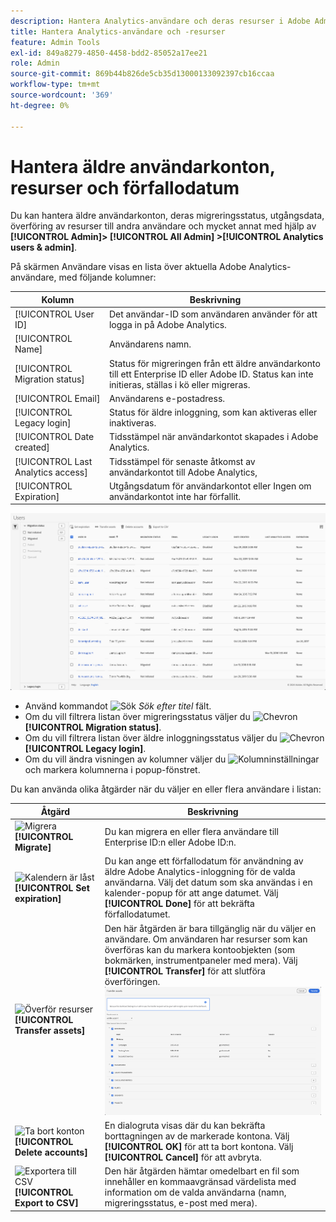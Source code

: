 ```yaml
---
description: Hantera Analytics-användare och deras resurser i Adobe Admin Console.
title: Hantera Analytics-användare och -resurser
feature: Admin Tools
exl-id: 849a8279-4850-4458-bdd2-85052a17ee21
role: Admin
source-git-commit: 869b44b826de5cb35d13000133092397cb16ccaa
workflow-type: tm+mt
source-wordcount: '369'
ht-degree: 0%

---
```


# Hantera äldre användarkonton, resurser och förfallodatum

Du kan hantera äldre användarkonton, deras migreringsstatus, utgångsdata, överföring av resurser till andra användare och mycket annat med hjälp av **[!UICONTROL Admin]> [!UICONTROL All Admin] >[!UICONTROL Analytics users & admin]**.

På skärmen Användare visas en lista över aktuella Adobe Analytics-användare, med följande kolumner:

| Kolumn | Beskrivning |
|---|---|
| [!UICONTROL User ID] | Det användar-ID som användaren använder för att logga in på Adobe Analytics. |
| [!UICONTROL Name] | Användarens namn. |
| [!UICONTROL Migration status] | Status för migreringen från ett äldre användarkonto till ett Enterprise ID eller Adobe ID.  Status kan inte initieras, ställas i kö eller migreras. |
| [!UICONTROL Email] | Användarens e-postadress. |
| [!UICONTROL Legacy login] | Status för äldre inloggning, som kan aktiveras eller inaktiveras. |
| [!UICONTROL Date created] | Tidsstämpel när användarkontot skapades i Adobe Analytics. |
| [!UICONTROL Last Analytics access] | Tidsstämpel för senaste åtkomst av användarkontot till Adobe Analytics, |
| [!UICONTROL Expiration] | Utgångsdatum för användarkontot eller Ingen om användarkontot inte har förfallit. |

![Användare](assets/users.png)

- Använd kommandot ![Sök](https://spectrum.adobe.com/static/icons/workflow_18/Smock_Search_18_N.svg) *Sök efter titel* fält.
- Om du vill filtrera listan över migreringsstatus väljer du ![Chevron](https://spectrum.adobe.com/static/icons/ui_18/ChevronSize100.svg) **[!UICONTROL Migration status]**.
- Om du vill filtrera listan över äldre inloggningsstatus väljer du ![Chevron](https://spectrum.adobe.com/static/icons/ui_18/ChevronSize100.svg) **[!UICONTROL Legacy login]**.
- Om du vill ändra visningen av kolumner väljer du ![Kolumninställningar](https://spectrum.adobe.com/static/icons/workflow_18/Smock_ColumnSettings_18_N.svg) och markera kolumnerna i popup-fönstret.

Du kan använda olika åtgärder när du väljer en eller flera användare i listan:

| Åtgärd | Beskrivning |
|---|---|
| ![Migrera](https://spectrum.adobe.com/static/icons/workflow_18/Smock_Briefcase_18_N.svg) **[!UICONTROL Migrate]** | Du kan migrera en eller flera användare till Enterprise ID:n eller Adobe ID:n. |
| ![Kalendern är låst](https://spectrum.adobe.com/static/icons/workflow_18/Smock_CalendarLocked_18_N.svg) **[!UICONTROL Set expiration]** | Du kan ange ett förfallodatum för användning av äldre Adobe Analytics-inloggning för de valda användarna.  Välj det datum som ska användas i en kalender-popup för att ange datumet. Välj **[!UICONTROL Done]** för att bekräfta förfallodatumet. |
| ![Överför resurser](https://spectrum.adobe.com/static/icons/workflow_18/Smock_Switch_18_N.svg) **[!UICONTROL Transfer assets]** | Den här åtgärden är bara tillgänglig när du väljer en användare. Om användaren har resurser som kan överföras kan du markera kontoobjekten (som bokmärken, instrumentpaneler med mera). Välj **[!UICONTROL Transfer]** för att slutföra överföringen.<br/>![Överför tillgångar](assets/transfer-assets.png) |
| ![Ta bort konton](https://spectrum.adobe.com/static/icons/workflow_18/Smock_Delete_18_N.svg) **[!UICONTROL Delete accounts]** | En dialogruta visas där du kan bekräfta borttagningen av de markerade kontona. Välj **[!UICONTROL OK]** för att ta bort kontona. Välj **[!UICONTROL Cancel]** för att avbryta. |
| ![Exportera till CSV](https://spectrum.adobe.com/static/icons/workflow_18/Smock_FileCSV_18_N.svg) **[!UICONTROL Export to CSV]** | Den här åtgärden hämtar omedelbart en fil som innehåller en kommaavgränsad värdelista med information om de valda användarna (namn, migreringsstatus, e-post med mera). |

